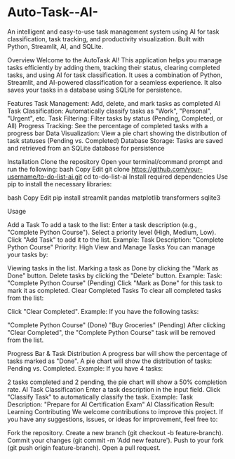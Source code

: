 # Auto-Task--AI-



An intelligent and easy-to-use task management system using AI for task classification, task tracking, and productivity visualization. Built with Python, Streamlit, AI, and SQLite.

Overview Welcome to the AutoTask AI! This application helps you manage tasks efficiently by adding them, tracking their status, clearing completed tasks, and using AI for task classification. It uses a combination of Python, Streamlit, and AI-powered classification for a seamless experience. It also saves your tasks in a database using SQLite for persistence.

Features Task Management: Add, delete, and mark tasks as completed AI Task Classification: Automatically classify tasks as "Work", "Personal", "Urgent", etc. Task Filtering: Filter tasks by status (Pending, Completed, or All) Progress Tracking: See the percentage of completed tasks with a progress bar Data Visualization: View a pie chart showing the distribution of task statuses (Pending vs. Completed) Database Storage: Tasks are saved and retrieved from an SQLite database for persistence

Installation Clone the repository Open your terminal/command prompt and run the following: bash Copy Edit git clone https://github.com/your-username/to-do-list-ai.git cd to-do-list-ai Install required dependencies Use pip to install the necessary libraries:

bash Copy Edit pip install streamlit pandas matplotlib transformers sqlite3

Usage

Add a Task To add a task to the list: Enter a task description (e.g., "Complete Python Course"). Select a priority level (High, Medium, Low). Click "Add Task" to add it to the list. Example: Task Description: "Complete Python Course" Priority: High View and Manage Tasks You can manage your tasks by:

Viewing tasks in the list. Marking a task as Done by clicking the "Mark as Done" button. Delete tasks by clicking the "Delete" button. Example: Task: "Complete Python Course" (Pending) Click "Mark as Done" for this task to mark it as completed. Clear Completed Tasks To clear all completed tasks from the list:

Click "Clear Completed". Example: If you have the following tasks:

"Complete Python Course" (Done) "Buy Groceries" (Pending) After clicking "Clear Completed", the "Complete Python Course" task will be removed from the list.

Progress Bar & Task Distribution A progress bar will show the percentage of tasks marked as "Done". A pie chart will show the distribution of tasks: Pending vs. Completed. Example: If you have 4 tasks:

2 tasks completed and 2 pending, the pie chart will show a 50% completion rate. AI Task Classification Enter a task description in the input field. Click "Classify Task" to automatically classify the task. Example: Task Description: "Prepare for AI Certification Exam" AI Classification Result: Learning Contributing We welcome contributions to improve this project. If you have any suggestions, issues, or ideas for improvement, feel free to:

Fork the repository. Create a new branch (git checkout -b feature-branch). Commit your changes (git commit -m 'Add new feature'). Push to your fork (git push origin feature-branch). Open a pull request.

